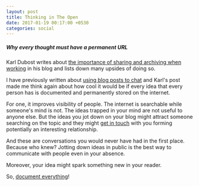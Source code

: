 ```yaml
---
layout: post
title: Thinking in The Open
date: 2017-01-19 00:17:00 +0530
categories: social
---
```


##### Why every thought must have a permanent URL #####

Karl Dubost writes about [the importance of sharing and archiving when working](http://www.otsukare.info/2017/01/17/recording-work) in his blog and lists down many upsides of doing so.

I have previously written about [using blog posts to chat](/blogs-to-chat/) and Karl's post made me think again about how cool it would be if every idea that every person has is documented and permanently stored on the internet.

For one, it improves visibility of people. The internet is searchable while someone's mind is not. The ideas trapped in your mind are not useful to anyone else. But the ideas you jot down on your blog might attract someone searching on the topic and they might [get in touch](/about/#contact) with you forming potentially an interesting relationship.

And these are conversations you would never have had in the first place. Because who knew? Jotting down ideas in public is the best way to communicate with people even in your absence.

Moreover, your idea might spark something new in your reader.

So, [document everything](/why-document/)!
